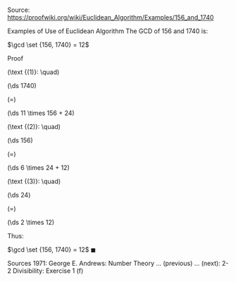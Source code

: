 # 

Source: https://proofwiki.org/wiki/Euclidean_Algorithm/Examples/156_and_1740

Examples of Use of Euclidean Algorithm
The GCD of $156$ and $1740$ is:

$\gcd \set {156, 1740} = 12$


Proof



\(\text {(1)}: \quad\)









\(\ds 1740\)

\(=\)







\(\ds 11 \times 156 + 24\)










\(\text {(2)}: \quad\)









\(\ds 156\)

\(=\)







\(\ds 6 \times 24 + 12\)










\(\text {(3)}: \quad\)









\(\ds 24\)

\(=\)







\(\ds 2 \times 12\)









Thus:

$\gcd \set {156, 1740} = 12$
$\blacksquare$


Sources
1971: George E. Andrews: Number Theory ... (previous) ... (next): $\text {2-2}$ Divisibility: Exercise $1 \ \text{(f)}$




